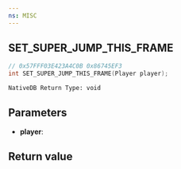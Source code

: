 ```yaml
---
ns: MISC
---
```

## SET_SUPER_JUMP_THIS_FRAME

```c
// 0x57FFF03E423A4C0B 0x86745EF3
int SET_SUPER_JUMP_THIS_FRAME(Player player);
```

```
NativeDB Return Type: void
```

## Parameters
* **player**: 

## Return value
